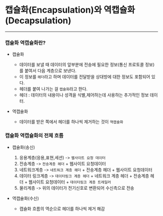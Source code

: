 # 캡슐화(Encapsulation)와 역캡슐화(Decapsulation)
***
### 캡슐화 역캡슐화란?
* 캡슐화
  * 데이터를 보낼 때 데이터의 앞부분에 전송에 필요한 정보(통신 프로토콜 정보)를 붙여서 다음 계층으로 보낸다.
  * 이 정보를 ``헤더``라고 하며 데이터를 전달받을 상대방에 대한 정보도 포함되어 있다.
  * 헤더를 붙여 나가는 걸 ``캡슐화``라고 한다.
  * 헤더 : 데이터의 내용이나 성격을 식별,제어하는데 사용하는 추가적인 정보 데이터.

  
* 역캡슐화
  * 데이터를 받은 쪽에서 헤더를 하나씩 제거하는 것이 ``역캡슐화``


### 캡슐화 역캡슐화의 전체 흐름
* 캡슐화(송신) 
  1. 응용계층(응용,표현,세션) -> ``웹사이트 요청 데이터`` 
  2. 전송계층 -> ``전송계층 헤더`` + 웹사이트 요청데이터 
  3. 네트워크계층 -> ``네트워크 계층 헤더`` + 전송계층 헤더 + 웹사이트 요청데이터
  4. 데이터 링크계층 -> ``데이터링크 계층 헤더`` + 네트워크 계층 헤더 + 전송계층 헤더 + 웹사이트 요청데이터 + ``데이터링크 계층 트레일러``
  5. 물리계층 -> 위의 데이터가 전기신호로 변환되어 수신측으로 전송


* 역캡슐화(수신)
  * 캡슐화 흐름의 역순으로 헤더를 하나씩 제거 해감